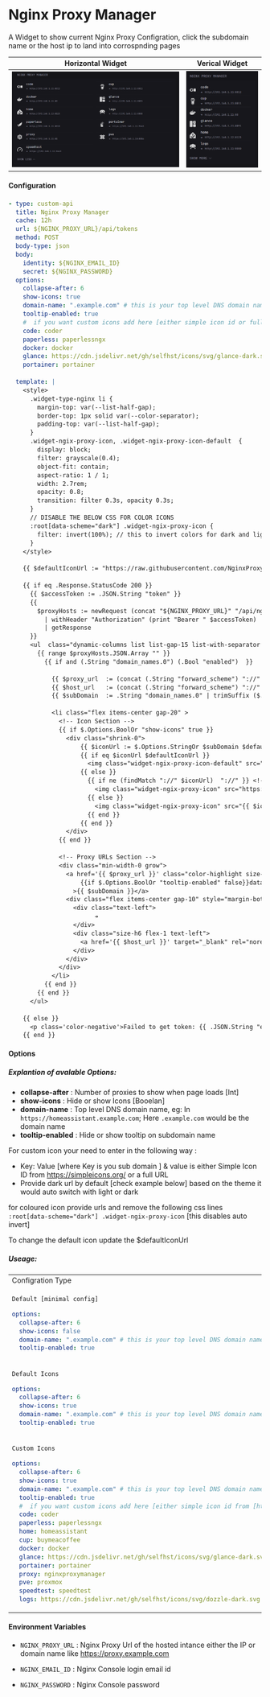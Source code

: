 # Nginx Proxy Manager

A Widget to show current Nginx Proxy Configration, click the subdomain name or the host ip to land into corrospnding pages

| Horizontal Widget               |               Verical Widget                |
| ------------------------------- | :-----------------------------------------: |
| ![2 column widget](preview.png) | ![Single column Widget](preview-single.png) |

#### Configuration

```yaml
- type: custom-api
  title: Nginx Proxy Manager
  cache: 12h
  url: ${NGINX_PROXY_URL}/api/tokens
  method: POST
  body-type: json
  body:
    identity: ${NGINX_EMAIL_ID}
    secret: ${NGINX_PASSWORD}
  options:
    collapse-after: 6
    show-icons: true
    domain-name: ".example.com" # this is your top level DNS domain name
    tooltip-enabled: true
    #  if you want custom icons add here [either simple icon id or full url]
    code: coder
    paperless: paperlessngx
    docker: docker
    glance: https://cdn.jsdelivr.net/gh/selfhst/icons/svg/glance-dark.svg
    portainer: portainer

  template: |
    <style>
      .widget-type-nginx li {
        margin-top: var(--list-half-gap); 
        border-top: 1px solid var(--color-separator);
        padding-top: var(--list-half-gap);
      }
      .widget-ngix-proxy-icon, .widget-ngix-proxy-icon-default  {
        display: block;
        filter: grayscale(0.4);
        object-fit: contain;
        aspect-ratio: 1 / 1;
        width: 2.7rem;
        opacity: 0.8;
        transition: filter 0.3s, opacity 0.3s;
      }
      // DISABLE THE BELOW CSS FOR COLOR ICONS 
      :root[data-scheme="dark"] .widget-ngix-proxy-icon {
        filter: invert(100%); // this to invert colors for dark and light theme 
      } 
    </style>

    {{ $defaultIconUrl := "https://raw.githubusercontent.com/NginxProxyManager/nginx-proxy-manager/refs/heads/develop/docs/src/public/logo.svg" }}
       
    {{ if eq .Response.StatusCode 200 }}
      {{ $accessToken := .JSON.String "token" }}
      {{
        $proxyHosts := newRequest (concat "${NGINX_PROXY_URL}" "/api/nginx/proxy-hosts")
          | withHeader "Authorization" (print "Bearer " $accessToken)
          | getResponse
      }}
      <ul  class="dynamic-columns list list-gap-15 list-with-separator  collapsible-container"  data-collapse-after="{{ .Options.IntOr "collapse-after" 6 }}">
        {{ range $proxyHosts.JSON.Array "" }}
          {{ if and (.String "domain_names.0") (.Bool "enabled")  }}
            
            {{ $proxy_url  := (concat (.String "forward_scheme") "://" (.String "domain_names.0") ) }}
            {{ $host_url   := (concat (.String "forward_scheme") "://" (.String "forward_host") ":" (.String "forward_port") ) }}
            {{ $subDomain  := .String "domain_names.0" | trimSuffix ($.Options.StringOr "domain-name" "") }}

            <li class="flex items-center gap-20" >
              <!-- Icon Section -->
              {{ if $.Options.BoolOr "show-icons" true }}
                <div class="shrink-0">
                    {{ $iconUrl := $.Options.StringOr $subDomain $defaultIconUrl}}
                    {{ if eq $iconUrl $defaultIconUrl }}
                      <img class="widget-ngix-proxy-icon-default" src="{{ $defaultIconUrl }}" loading="lazy">
                    {{ else }}
                      {{ if ne (findMatch "://" $iconUrl)  "://" }} <!-- check if url is NOT provided -->
                        <img class="widget-ngix-proxy-icon" src="https://simpleicons.org/icons/{{$iconUrl}}.svg" loading="lazy">
                      {{ else }}
                        <img class="widget-ngix-proxy-icon" src="{{ $iconUrl }}" loading="lazy">
                      {{ end }}
                    {{ end }}
                </div>
              {{ end }}

              <!-- Proxy URLs Section -->
              <div class="min-width-0 grow">
                <a href='{{ $proxy_url }}' class="color-highlight size-title-dynamic block" style="display: inline;" target="_blank" rel="noreferrer"
                    {{if $.Options.BoolOr "tooltip-enabled" false}}data-popover-type="text" data-popover-text="{{$proxy_url}}"{{end}}
                  >{{ $subDomain }}</a>
                <div class="flex items-center gap-10" style="margin-bottom: 5px">
                  <div class="text-left">
                        ➔
                  </div>
                  <div class="size-h6 flex-1 text-left">
                    <a href='{{ $host_url }}' target="_blank" rel="noreferrer">{{ $host_url }}</a>
                  </div>
                </div>
              </div>
            </li>
          {{ end }}
        {{ end }}
      </ul>

    {{ else }}
      <p class='color-negative'>Failed to get token: {{ .JSON.String "error.message" }} ({{ $.Response.Status }}) </p>
    {{ end }}
```

#### Options

##### Explantion of avalable Options:

- **collapse-after** : Number of proxies to show when page loads [Int]
- **show-icons** : Hide or show Icons [Booelan]
- **domain-name** : Top level DNS domain name, eg: In `https://homeassistant.example.com`; Here `.example.com` would be the domain name
- **tooltip-enabled** : Hide or show tooltip on subdomain name

For custom icon your need to enter in the following way :

- Key: Value [where Key is you sub domain ] & value is either Simple Icon ID from https://simpleicons.org/ or a full URL
- Provide dark url by default [check example below] based on the theme it would auto switch with light or dark

for coloured icon provide urls and remove the following css lines `:root[data-scheme="dark"] .widget-ngix-proxy-icon` [this disables auto invert]

To change the default icon update the $defaultIconUrl

##### Useage:

<table>
<tr>
<td>Configration Type</td>
<td>Preview</td>
</tr>

<tr>
<td>

`Default [minimal config]`

```yaml
options:
  collapse-after: 6
  show-icons: false
  domain-name: ".example.com" # this is your top level DNS domain name
  tooltip-enabled: true
```

</td>
<td>

![No Icons ](preview-no-icon.png)

</td>
</tr>

<tr>
<td>

`Default Icons`

```yaml
options:
  collapse-after: 6
  show-icons: true
  domain-name: ".example.com" # this is your top level DNS domain name
  tooltip-enabled: true
```

</td>
<td>

![Default Icon Preview](preview-default-icon.png)

</td>
</tr>

<tr>
<td>

`Custom Icons`

```yaml
options:
  collapse-after: 6
  show-icons: true
  domain-name: ".example.com" # this is your top level DNS domain name
  tooltip-enabled: true
  #  if you want custom icons add here [either simple icon id from [https://simpleicons.org/] or full url]
  code: coder
  paperless: paperlessngx
  home: homeassistant
  cup: buymeacoffee
  docker: docker
  glance: https://cdn.jsdelivr.net/gh/selfhst/icons/svg/glance-dark.svg
  portainer: portainer
  proxy: nginxproxymanager
  pve: proxmox
  speedtest: speedtest
  logs: https://cdn.jsdelivr.net/gh/selfhst/icons/svg/dozzle-dark.svg
```

</td>
<td>

![Custom Icon Prevewie ](preview-custom-icon.png)

</td>
</tr>
</table>

#### Environment Variables

- `NGINX_PROXY_URL` : Nginx Proxy Url of the hosted intance either the IP or domain name like https://proxy.example.com

- `NGINX_EMAIL_ID` : Nginx Console login email id

- `NGINX_PASSWORD` : Nginx Console password
